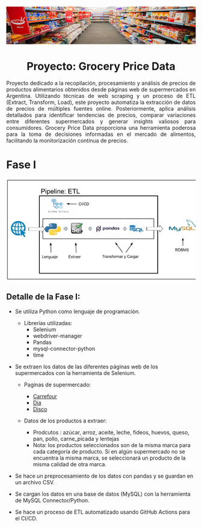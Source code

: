 <p align="center">
  <img src="imagen/alimentos2.jpg" alt="Banner de Grocery Price Data" title="Grocery Price Data" width="800" height="100">
</p>

<h1 align="center">Proyecto: Grocery Price Data</h1>


<p style="text-align: justify;">
Proyecto dedicado a la recopilación, procesamiento y análisis de precios de productos alimentarios obtenidos desde páginas web de supermercados en Argentina. Utilizando técnicas de web scraping y un proceso de ETL (Extract, Transform, Load), este proyecto automatiza la extracción de datos de precios de múltiples fuentes online. Posteriormente, aplica análisis detallados para identificar tendencias de precios, comparar variaciones entre diferentes supermercados y generar insights valiosos para consumidores. Grocery Price Data proporciona una herramienta poderosa para la toma de decisiones informadas en el mercado de alimentos, facilitando la monitorización continua de precios.
</p>

# Fase I
<p align="center">
  <img src="imagen/ETL_1.jpg" alt="Fase I" title="Fase I" width="" height="50%">
</p>


## Detalle de la Fase I:
- Se utiliza Python como lenguaje de programación.
  - Librerías utilizadas:
    - Selenium
    - webdriver-manager
    - Pandas
    - mysql-connector-python
    - time
- Se extraen los datos de las diferentes páginas web de los supermercados con la herramienta de Selenium.
  - Pagínas de supermercado:
    - [Carrefour](https://www.carrefour.com.ar/)
    - [Dia](https://diaonline.supermercadosdia.com.ar/)
    - [Disco](https://www.disco.com.ar/)

  - Datos de los productos a extraer:
    - Prodcutos : azúcar, arroz, aceite, leche, fideos, huevos, queso, pan, pollo, carne_picada y lentejas   
    - Nota: los productos seleccionados son de la misma marca para cada categoría de producto. Si en algún supermercado no se encuentra la misma marca, se seleccionará un producto de la misma calidad de otra marca.

- Se hace un preprocesamiento de los datos con pandas y se guardan en un archivo CSV.
- Se cargan los datos en una base de datos (MySQL) con la herramienta de MySQL Connector/Python.
- Se hace un proceso de ETL automatizado usando GitHub Actions para el CI/CD.

